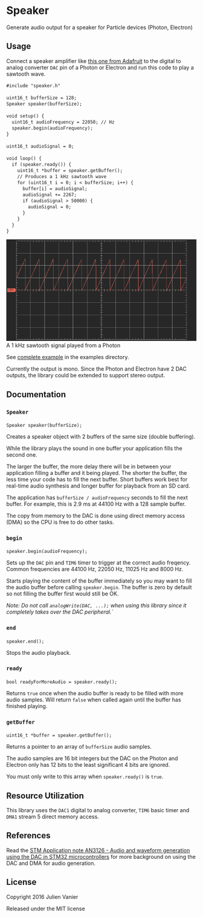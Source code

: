# Speaker

Generate audio output for a speaker for Particle devices (Photon, Electron)

## Usage

Connect a speaker amplifier like [this one from Adafruit](https://www.adafruit.com/product/2130) to the digital to analog converter `DAC` pin of a Photon or Electron and run this code to play a sawtooth wave.

```
#include "speaker.h"

uint16_t bufferSize = 128;
Speaker speaker(bufferSize);

void setup() {
  uint16_t audioFrequency = 22050; // Hz
  speaker.begin(audioFrequency);
}

uint16_t audioSignal = 0;

void loop() {
  if (speaker.ready()) {
    uint16_t *buffer = speaker.getBuffer();
    // Produces a 1 kHz sawtooth wave
    for (uint16_t i = 0; i < bufferSize; i++) {
      buffer[i] = audioSignal;
      audioSignal += 2267;
      if (audioSignal > 50000) {
        audioSignal = 0;
      }
    }
  }
}
```

![1 kHz sawtooth signal](docs/speaker%201kHz%20sawtooth%20signal.png)<br>
A 1 kHz sawtooth signal played from a Photon

See [complete example](examples/sawtooth/sawtooth.ino) in the examples directory.

Currently the output is mono. Since the Photon and Electron have 2 DAC outputs, the library could be extended to support stereo output.

## Documentation

### `Speaker`

`Speaker speaker(bufferSize);`

Creates a speaker object with 2 buffers of the same size (double buffering).

While the library plays the sound in one buffer your application fills the second one.

The larger the buffer, the more delay there will be in between your application filling a buffer and it being played. The shorter the buffer, the less time your code has to fill the next buffer. Short buffers work best for real-time audio synthesis and longer buffer for playback from an SD card.

The application has `bufferSize / audioFrequency` seconds to fill the next buffer. For example, this is 2.9 ms at 44100 Hz with a 128 sample buffer.

The copy from memory to the DAC is done using direct memory access (DMA) so the CPU is free to do other tasks.

### `begin`

`speaker.begin(audioFrequency);`

Sets up the `DAC` pin and `TIM6` timer to trigger at the correct audio freqency. Common frequencies are 44100 Hz, 22050 Hz, 11025 Hz and 8000 Hz.

Starts playing the content of the buffer immediately so you may want to fill the audio buffer before calling `speaker.begin`. The buffer is zero by default so not filling the buffer first would still be OK.

_Note: Do not call `analogWrite(DAC, ...);` when using this library since it completely takes over the DAC peripheral.`_

### `end`

`speaker.end();`

Stops the audio playback.

### `ready`

`bool readyForMoreAudio = speaker.ready();`

Returns `true` once when the audio buffer is ready to be filled with more audio samples.  Will return `false` when called again until the buffer has finished playing.

### `getBuffer`

`uint16_t *buffer = speaker.getBuffer();`

Returns a pointer to an array of `bufferSize` audio samples.

The audio samples are 16 bit integers but the DAC on the Photon and Electron only has 12 bits to the least significant 4 bits are ignored.

You must only write to this array when `speaker.ready()` is `true`.

## Resource Utilization

This library uses the `DAC1` digital to analog converter, `TIM6` basic timer and `DMA1` stream 5 direct memory access.

## References

Read the [STM Application note AN3126 - Audio and waveform generation using the DAC in STM32 microcontrollers](http://www.st.com/content/ccc/resource/technical/document/application_note/05/fb/41/91/39/02/4d/1e/CD00259245.pdf/files/CD00259245.pdf/jcr:content/translations/en.CD00259245.pdf) for more background on using the DAC and DMA for audio generation.

## License
Copyright 2016 Julien Vanier

Released under the MIT license
